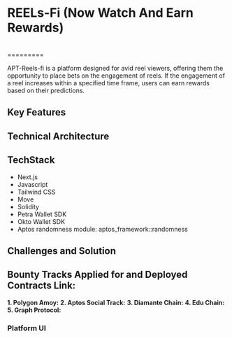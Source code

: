 # REELs-Fi (Now Watch And Earn Rewards)
 <br/>
=========

APT-Reels-fi is a platform designed for avid reel viewers, offering them the opportunity to place bets on the engagement of reels. If the engagement of a reel increases within a specified time frame, users can earn rewards based on their predictions.


## Key Features

## Technical Architecture

## TechStack

- Next.js
- Javascript
- Tailwind CSS
- Move
- Solidity
- Petra Wallet SDK
- Okto Wallet SDK
- Aptos randomness module: aptos_framework::randomness

## Challenges and Solution


## Bounty Tracks Applied for and Deployed Contracts Link:
**1. Polygon Amoy:**
**2. Aptos Social Track:**
**3. Diamante Chain:**
**4. Edu Chain:**
**5. Graph Protocol:**


### Platform UI 


